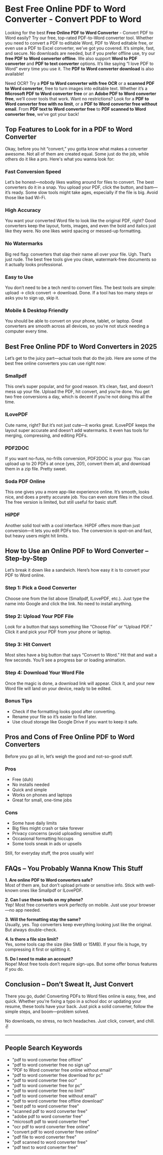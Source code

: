 # Best Free Online PDF to Word Converter - Convert PDF to Word

Looking for the best **Free Online PDF to Word Converter** - Convert PDF to Word easily? Try our free, top-rated PDF-to-Word converter tool. Whether you need to convert a PDF to editable Word, PDF to Word editable free, or even use a PDF to Excel converter, we’ve got you covered. It’s simple, fast, and secure. No downloads are needed, but if you prefer offline use, try our **free PDF to Word converter offline**. We also support **Word to PDF converter** and **PDF to text converter** options. It’s like saying “I love PDF to Word” every time you use it. The **PDF to Word converter download** is also available!

Need OCR? Try a **PDF to Word converter with free OCR** or a **scanned PDF to Word converter**, free to turn images into editable text. Whether it’s a **Microsoft PDF to Word converter free** or an **Adobe PDF to Word converter free**, we’ll cover tools that work. Want no restrictions? Look for a **PDF to Word converter free with no limit**, or a **PDF to Word converter free without email**. From **PDF text to Word converter free** to **PDF scanned to Word converter free**, we’ve got your back!

## Top Features to Look for in a PDF to Word Converter

Okay, before you hit “convert,” you gotta know what makes a converter awesome. Not all of them are created equal. Some just do the job, while others do it like a pro. Here's what you wanna look for:

### Fast Conversion Speed
Let’s be honest—nobody likes waiting around for files to convert. The best converters do it in a snap. You upload your PDF, click the button, and bam—it’s ready. Some slow tools might take ages, especially if the file is big. Avoid those like bad Wi-Fi.

### High Accuracy
You want your converted Word file to look like the original PDF, right? Good converters keep the layout, fonts, images, and even the bold and italics just like they were. No one likes weird spacing or messed-up formatting.

### No Watermarks
Big red flag: converters that slap their name all over your file. Ugh. That’s just rude. The best free tools give you clean, watermark-free documents so it actually looks professional.

### Easy to Use
You don’t need to be a tech nerd to convert files. The best tools are simple: upload → click convert → download. Done. If a tool has too many steps or asks you to sign up, skip it.

### Mobile & Desktop Friendly
You should be able to convert on your phone, tablet, or laptop. Great converters are smooth across all devices, so you’re not stuck needing a computer every time.

## Best Free Online PDF to Word Converters in 2025

Let’s get to the juicy part—actual tools that do the job. Here are some of the best free online converters you can use right now:

### Smallpdf
This one’s super popular, and for good reason. It’s clean, fast, and doesn’t mess up your file. Upload the PDF, hit convert, and you’re done. You get two free conversions a day, which is decent if you’re not doing this all the time.

### ILovePDF
Cute name, right? But it’s not just cute—it works great. ILovePDF keeps the layout super accurate and doesn’t add watermarks. It even has tools for merging, compressing, and editing PDFs.

### PDF2DOC
If you want no-fuss, no-frills conversion, PDF2DOC is your guy. You can upload up to 20 PDFs at once (yes, 20!), convert them all, and download them in a zip file. Pretty sweet.

### Soda PDF Online
This one gives you a more app-like experience online. It’s smooth, looks nice, and does a pretty accurate job. You can even store files in the cloud. The free version is limited, but still useful for basic stuff.

### HiPDF
Another solid tool with a cool interface. HiPDF offers more than just conversion—it lets you edit PDFs too. The conversion is spot-on and fast, but heavy users might hit limits.

## How to Use an Online PDF to Word Converter – Step-by-Step

Let’s break it down like a sandwich. Here’s how easy it is to convert your PDF to Word online.

### Step 1: Pick a Good Converter
Choose one from the list above (Smallpdf, ILovePDF, etc.). Just type the name into Google and click the link. No need to install anything.

### Step 2: Upload Your PDF File
Look for a button that says something like “Choose File” or “Upload PDF.” Click it and pick your PDF from your phone or laptop.

### Step 3: Hit Convert
Most sites have a big button that says “Convert to Word.” Hit that and wait a few seconds. You’ll see a progress bar or loading animation.

### Step 4: Download Your Word File
Once the magic is done, a download link will appear. Click it, and your new Word file will land on your device, ready to be edited.

### Bonus Tips
- Check if the formatting looks good after converting.  
- Rename your file so it’s easier to find later.  
- Use cloud storage like Google Drive if you want to keep it safe.

## Pros and Cons of Free Online PDF to Word Converters

Before you go all in, let’s weigh the good and not-so-good stuff.

### Pros
- Free (duh)  
- No installs needed  
- Quick and simple  
- Works on phones and laptops  
- Great for small, one-time jobs

### Cons
- Some have daily limits  
- Big files might crash or take forever  
- Privacy concerns (avoid uploading sensitive stuff)  
- Occasional formatting hiccups  
- Some tools sneak in ads or upsells  

Still, for everyday stuff, the pros usually win!

## FAQs – You Probably Wanna Know This Stuff

**1. Are online PDF to Word converters safe?**  
Most of them are, but don’t upload private or sensitive info. Stick with well-known ones like Smallpdf or ILovePDF.

**2. Can I use these tools on my phone?**  
Yep! Most free converters work perfectly on mobile. Just use your browser—no app needed.

**3. Will the formatting stay the same?**  
Usually, yes. Top converters keep everything looking just like the original. But always double-check.

**4. Is there a file size limit?**  
Yes, some tools cap the size (like 5MB or 15MB). If your file is huge, try compressing it first or splitting it.

**5. Do I need to make an account?**  
Nope! Most free tools don’t require sign-ups. But some offer bonus features if you do.

## Conclusion – Don’t Sweat It, Just Convert

There you go, dude! Converting PDFs to Word files online is easy, free, and quick. Whether you're fixing a typo in a school doc or updating your resume, these tools have your back. Just pick a solid converter, follow the simple steps, and boom—problem solved.

No downloads, no stress, no tech headaches. Just click, convert, and chill. ✌️

---

## People Search Keywords

- "pdf to word converter free offline"  
- "pdf to word converter free no sign up"  
- "PDF to Word converter free online without email"  
- "pdf to word converter free download for pc"  
- "pdf to word converter free ocr"  
- "pdf to word converter free for pc"  
- "pdf to word converter free no limit"  
- "pdf to word converter free without email"  
- "pdf to word converter free offline download"  
- "best pdf to word converter free"  
- "scanned pdf to word converter free"  
- "adobe pdf to word converter free"  
- "microsoft pdf to word converter free"  
- "ocr pdf to word converter free online"  
- "convert pdf to word converter free online"  
- "pdf file to word converter free"  
- "pdf scanned to word converter free"  
- "pdf text to word converter free"
